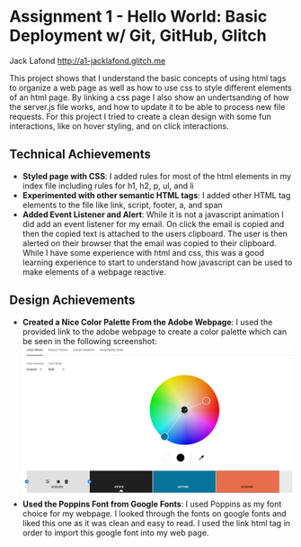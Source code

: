 Assignment 1 - Hello World: Basic Deployment w/ Git, GitHub, Glitch
===

Jack Lafond
http://a1-jacklafond.glitch.me

This project shows that I understand the basic concepts of using html tags to organize a web page as well as how to use css to style different elements of an html page. By linking a css page I also show an undertsanding of how the server.js file works, and how to update it to be able to process new file requests. For this project I tried to create a clean design with some fun interactions, like on hover styling, and on click interactions.

## Technical Achievements
- **Styled page with CSS**: I added rules for most of the html elements in my index file including rules for h1, h2, p, ul, and li
- **Experimented with other semantic HTML tags**: I added other HTML tag elements to the file like link, script, footer, a, and span
- **Added Event Listener and Alert**: While it is not a javascript animation I did add an event listener for my email. On click the email is copied and then the copied text is attached to the users clipboard. The user is then alerted on their browser that the email was copied to their clipboard. While I have some experience with html and css, this was a good learning experience to start to understand how javascript can be used to make elements of a webpage reactive.

## Design Achievements
- **Created a Nice Color Palette From the Adobe Webpage**: I used the provided link to the adobe webpage to create a color palette which can be seen in the following screenshot:
![Color Palette](img/CS4241_A1_ColorPalette.JPG)
- **Used the Poppins Font from Google Fonts**: I used Poppins as my font choice for my webpage. I looked through the fonts on google fonts and liked this one as it was clean and easy to read. I used the link html tag in order to import this google font into my web page.
